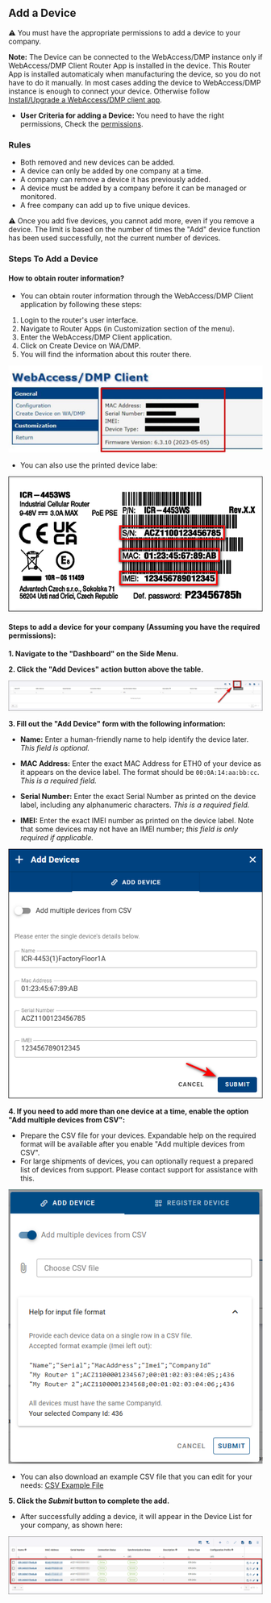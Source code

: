 ## Add a Device

⚠️ You must have the appropriate permissions to add a device to your company.

**Note:** The Device can be connected to the WebAccess/DMP instance only if WebAccess/DMP Client Router App is installed in the device. This Router App is installed automaticaly when manufacturing the device, so you do not have to do it manually. In most cases adding the device to WebAccess/DMP instance is enough to connect your device. Otherwise follow [Install/Upgrade a WebAccess/DMP client app](../install-client-app/). <!-- new link-->

- **User Criteria for adding a Device:**
  You need to have the right permissions, Check the [permissions](../../user-management/permissions/). <!--  need to check the link after I finish splitting all the sections to edit the internal links. -->

### Rules

- Both removed and new devices can be added.
- A device can only be added by one company at a time.
- A company can remove a device it has previously added.
- A device must be added by a company before it can be managed or monitored.
- A free company can add up to five unique devices.

⚠️ Once you add five devices, you cannot add more, even if you remove a device. The limit is based on the number of times the "Add" device function has been used successfully, not the current number of devices.

### Steps To Add a Device

#### How to obtain router information?

- You can obtain router information through the WebAccess/DMP Client application by following these steps:

1.  Login to the router's user interface.
2.  Navigate to Router Apps (in Customization section of the menu).
3.  Enter the WebAccess/DMP Client application.
4.  Click on Create Device on WA/DMP.
5.  You will find the information about this router there.

![Router informations](../../images/devices/routerinformations2.jpg)

- You can also use the printed device labe:

![label](../../images/devices/device_label.png)

#### Steps to add a device for your company (Assuming you have the required permissions):

**1. Navigate to the "Dashboard" on the Side Menu.**

**2. Click the "Add Devices" action button above the table.**

![add Device](../../images/devices/add_device.png)

**3. Fill out the "Add Device" form with the following information:**

- **Name:**
  Enter a human-friendly name to help identify the device later. _This field is optional._

- **MAC Address:**
  Enter the exact MAC Address for ETH0 of your device as it appears on the device label. The format should be `00:0A:14:aa:bb:cc`. _This is a required field._

- **Serial Number:**
  Enter the exact Serial Number as printed on the device label, including any alphanumeric characters. _This is a required field._

- **IMEI:**
  Enter the exact IMEI number as printed on the device label. Note that some devices may not have an IMEI number; _this field is only required if applicable._

![filled Form](../../images/devices/claimDeviceForm_1.png)

**4. If you need to add more than one device at a time, enable the option "Add multiple devices from CSV":**

- Prepare the CSV file for your devices. Expandable help on the required format will be available after you enable "Add multiple devices from CSV".
- For large shipments of devices, you can optionally request a prepared list of devices from support. Please contact support for assistance with this.

![multiple devices from CSV](../../images/devices/CSV.png)

- You can also download an example CSV file that you can edit for your needs: [CSV Example File](/assets/routers-example.csv)

**5. Click the _Submit_ button to complete the add.**

- After successfully adding a device, it will appear in the Device List for your company, as shown here:

![added Device](../../images/devices/added-device.png)
